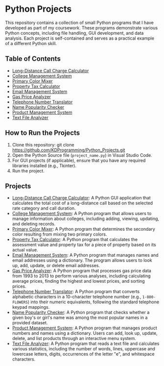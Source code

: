 # Python Projects

This repository contains a collection of small Python programs that I have developed as part of my coursework. 
These programs demonstrate various Python concepts, including file handling, GUI development, and data analysis. Each project is self-contained and serves as a practical example of a different Python skill.

## Table of Contents
- [Long-Distance Call Charge Calculator](#long-distance-call-charge-calculator)
- [College Management System](#college-management-system)
- [Primary Color Mixer](#primary-color-mixer)
- [Property Tax Calculator](#property-tax-calculator)
- [Email Management System](#email-management-system)
- [Gas Price Analyzer](#gas-price-analyzer)
- [Telephone Number Translator](#telephone-number-translator)
- [Name Popularity Checker](#name-popularity-checker)
- [Product Management System](#product-management-system)
- [Text File Analyzer](#text-file-analyzer)

## How to Run the Projects
1. Clone this repository:
   git clone https://github.com/KDProgramming/Python_Projects.git
2. Open the Python Source file (`project_name.py`) in Visual Studio Code.
3. For GUI projects (if applicable), ensure that you have any required libraries installed (e.g., Tkinter).
4. Run the project.

## Projects
- [Long-Distance Call Charge Calculator](./Call_Charges): A Python GUI application that calculates the total cost of a long-distance call based on the selected rate category and call duration.
- [College Management System](./CollegeInfo_Menu): A Python program that allows users to manage information about colleges, including adding, viewing, updating, and deleting records.
- [Primary Color Mixer](./Color_Mixer): A Python program that determines the secondary color resulting from mixing two primary colors.
- [Property Tax Calculator](./County_Taxes): A Python program that calculates the assessment value and property tax for a piece of property based on its actual value.
- [Email Management System](./Email_Dictionary): A Python program that manages names and email addresses using a dictionary. The program allows users to look up, add, update, or delete email addresses.
- [Gas Price Analyzer](./Gas_Prices): A Python program that processes gas price data from 1993 to 2013 to perform various analyses, including calculating average prices, finding the highest and lowest prices, and sorting prices.
- [Telephone Number Translator](./PhoneNum_Translate): A Python program that converts alphabetic characters in a 10-character telephone number (e.g., `1-800-FLOWERS`) into their numeric equivalents, following the standard telephone keypad mappings.
- [Name Popularity Checker](./Popular_Names): A Python program that checks whether a given boy's or girl's name was among the most popular names in a provided dataset.
- [Product Management System](./Products_Menu): A Python program that manages product numbers and names using a dictionary. Users can add, look up, update, delete, and list products through an interactive menu system.
- [Text File Analyzer](./TextFile_Calculations): A Python program that reads a text file and calculates various statistics, including the number of words, lines, uppercase and lowercase letters, digits, occurrences of the letter "e", and whitespace characters.
